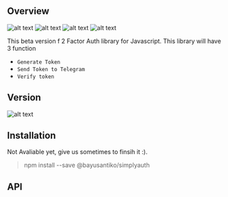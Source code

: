 ## Overview
![alt text](https://img.shields.io/badge/mongoose-5.9-blue)
![alt text](https://img.shields.io/badge/mongoDB-4.2-yellow)
![alt text](https://img.shields.io/badge/express-4.17-green)
![alt text](https://img.shields.io/badge/nodetelegrambotapi-0.1-red)

This beta version f 2 Factor Auth library for Javascript. This library will have 3 function

* `Generate Token` 
* `Send Token to Telegram`
* `Verify token`


## Version

![alt text](https://img.shields.io/badge/ver-0.1-blue)

## Installation

Not Avaliable yet, give us sometimes to finsih it :).

> npm install --save @bayusantiko/simplyauth

## API

